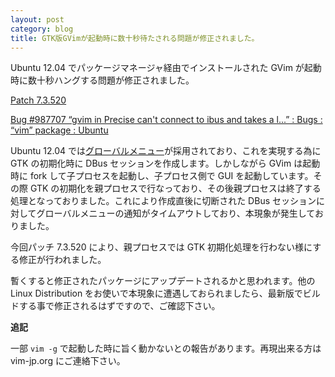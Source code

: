 ```yaml
---
layout: post
category: blog
title: GTK版GVimが起動時に数十秒待たされる問題が修正されました。
---
```


Ubuntu 12.04 でパッケージマネージャ経由でインストールされた GVim が起動時に数十秒ハングする問題が修正されました。

[Patch 7.3.520](https://groups.google.com/d/topic/vim_dev/BniVlM5XaZU/discussion)

[Bug #987707 “gvim in Precise can't connect to ibus and takes a l...” : Bugs : “vim” package : Ubuntu](https://bugs.launchpad.net/ubuntu/+source/vim/+bug/987707)

Ubuntu 12.04 では[グローバルメニュー](http://code.google.com/p/gnome2-globalmenu/)が採用されており、これを実現する為に GTK の初期化時に DBus セッションを作成します。しかしながら GVim は起動時に fork して子プロセスを起動し、子プロセス側で GUI を起動しています。その際 GTK の初期化を親プロセスで行なっており、その後親プロセスは終了する処理となっておりました。これにより作成直後に切断された DBus セッションに対してグローバルメニューの通知がタイムアウトしており、本現象が発生しておりました。

今回パッチ 7.3.520 により、親プロセスでは GTK 初期化処理を行わない様にする修正が行われました。

暫くすると修正されたパッケージにアップデートされるかと思われます。他の Linux Distribution をお使いで本現象に遭遇しておられましたら、最新版でビルドする事で修正されるはずですので、ご確認下さい。

**追記**

一部 `vim -g` で起動した時に旨く動かないとの報告があります。再現出来る方は vim-jp.org にご連絡下さい。
